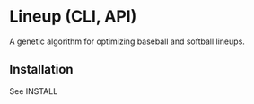 Lineup (CLI, API)
=================

A genetic algorithm for optimizing baseball and softball lineups.

Installation
------------
See INSTALL

